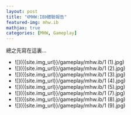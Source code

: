 ```yaml
---
layout: post
title: "《MHW:IB》體驗報告"
featured-img: mhw.ib
mathjax: true
categories: [MHW, Gameplay]
---
```


總之先寫在這裏...

<!--more-->

+ ![]({{site.img_url}}/gameplay/mhw.ib/1 (1).jpg)
+ ![]({{site.img_url}}/gameplay/mhw.ib/1 (2).jpg)
+ ![]({{site.img_url}}/gameplay/mhw.ib/1 (3).jpg)
+ ![]({{site.img_url}}/gameplay/mhw.ib/1 (4).jpg)
+ ![]({{site.img_url}}/gameplay/mhw.ib/1 (5).jpg)
+ ![]({{site.img_url}}/gameplay/mhw.ib/1 (7).jpg)
+ ![]({{site.img_url}}/gameplay/mhw.ib/1 (8).jpg)
+ ![]({{site.img_url}}/gameplay/mhw.ib/1 (9).jpg)

